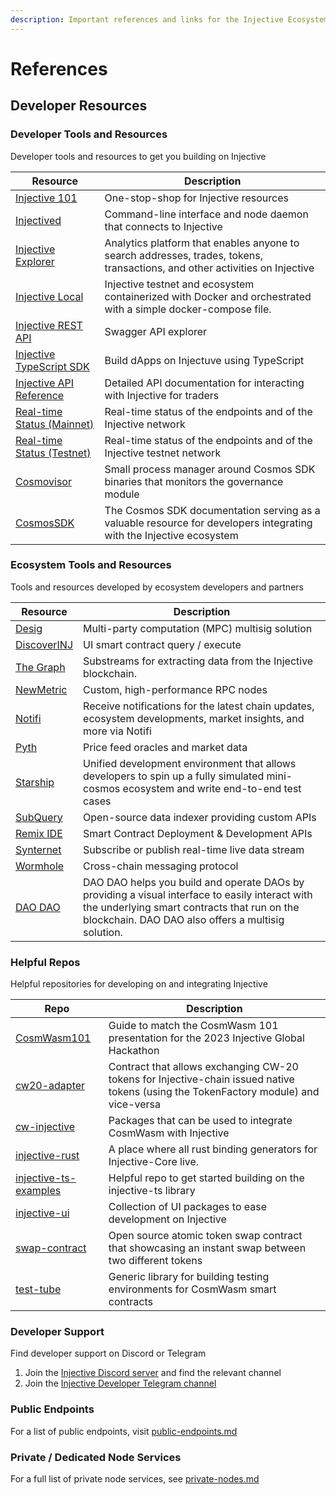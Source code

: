 ```yaml
---
description: Important references and links for the Injective Ecosystem
---
```


# References

## Developer Resources

### Developer Tools and Resources

Developer tools and resources to get you building on Injective

| **Resource**                                                                                  | **Description**                                                                                                             |
| --------------------------------------------------------------------------------------------- | --------------------------------------------------------------------------------------------------------------------------- |
| [Injective 101](https://injective.notion.site/Injective-101-589dedc4c9c04531aae503dbb235d443) | One-stop-shop for Injective resources                                                                                       |
| [Injectived](toolkits/injectived/)                                                            | Command-line interface and node daemon that connects to Injective                                                           |
| [Injective Explorer](https://explorer.injective.network/)                                     | Analytics platform that enables anyone to search addresses, trades, tokens, transactions, and other activities on Injective |
| [Injective Local](https://github.com/InjectiveLabs/injective-local)                           | Injective testnet and ecosystem containerized with Docker and orchestrated with a simple docker-compose file.               |
| [Injective REST API](https://lcd.injective.network/swagger/)                                  | Swagger API explorer                                                                                                        |
| [Injective TypeScript SDK](https://docs.ts.injective.network)                                 | Build dApps on Injectuve using TypeScript                                                                                   |
| [Injective API Reference](https://api.injective.exchange)                                     | Detailed API documentation for interacting with Injective for traders                                                       |
| [Real-time Status (Mainnet)](https://status.injective.network/)                               | Real-time status of the endpoints and of the Injective network                                                              |
| [Real-time Status (Testnet)](https://testnet.status.injective.network)                        | Real-time status of the endpoints and of the Injective testnet network                                                      |
| [Cosmovisor](nodes/validators/cosmosvisor.md)                                                 | Small process manager around Cosmos SDK binaries that monitors the governance module                                        |
| [CosmosSDK](https://docs.cosmos.network/v0.52/build)                                          | The Cosmos SDK documentation serving as a valuable resource for developers integrating with the Injective ecosystem         |

### Ecosystem Tools and Resources

Tools and resources developed by ecosystem developers and partners

| **Resource**                                                                                       | **Description**                                                                                                                                                                                      |
| -------------------------------------------------------------------------------------------------- | -----------------------------------------------------------------------------------------------------------------------------------------------------------------------------------------------------|
| [Desig](https://desig.io/)                                                                         | Multi-party computation (MPC) multisig solution                                                                                                                                                      |
| [DiscoverINJ](https://alpha.discoverinj.com/console)                                               | UI smart contract query / execute                                                                                                                                                                    |
| [The Graph](https://substreams.streamingfast.io/intro-injective)                                   | Substreams for extracting data from the Injective blockchain.                                                                                                                                        |
| [NewMetric](https://app.newmetric.xyz/)                                                            | Custom, high-performance RPC nodes                                                                                                                                                                   |
| [Notifi](https://injective.com/notifications/)                                                     | Receive notifications for the latest chain updates, ecosystem developments, market insights, and more via Notifi                                                                                     |
| [Pyth](https://docs.pyth.network/home)                                                             | Price feed oracles and market data                                                                                                                                                                   |
| [Starship](https://docs.cosmology.zone/starship)                                                   | Unified development environment that allows developers to spin up a fully simulated mini-cosmos ecosystem and write end-to-end test cases                                                            |
| [SubQuery](https://github.com/subquery/cosmos-subql-starter/tree/main/Injective/injective-starter) | Open-source data indexer providing custom APIs                                                                                                                                                       |
| [Remix IDE](https://docs.welldonestudio.io/code/deploy-and-run/injective) | Smart Contract Deployment & Development APIs                                                                                                                                                                                  |
| [Synternet](https://docs.synternet.com/build/data-layer/developer-portal/subscribe-to-streams)     | Subscribe or publish real-time live data stream                                                                                                                                                      |
| [Wormhole](https://docs.wormhole.com/wormhole)                                                     | Cross-chain messaging protocol                                                                                                                                                                       |
| [DAO DAO](https://daodao.zone/dao/injective)                                                       | DAO DAO helps you build and operate DAOs by providing a visual interface to easily interact with the underlying smart contracts that run on the blockchain. DAO DAO also offers a multisig solution. |

### Helpful Repos

Helpful repositories for developing on and integrating Injective

| **Repo**                                                                                         | **Description**                                                                                                                      |
| ------------------------------------------------------------------------------------------------ | ------------------------------------------------------------------------------------------------------------------------------------ |
| [CosmWasm101](https://github.com/InjectiveLabs/CosmWasm101)                                      | Guide to match the CosmWasm 101 presentation for the 2023 Injective Global Hackathon                                                 |
| [cw20-adapter](https://github.com/InjectiveLabs/cw20-adapter/tree/master/contracts/cw20-adapter) | Contract that allows exchanging CW-20 tokens for Injective-chain issued native tokens (using the TokenFactory module) and vice-versa |
| [cw-injective](https://github.com/InjectiveLabs/cw-injective)                                    | Packages that can be used to integrate CosmWasm with Injective                                                                       |
| [injective-rust](https://github.com/InjectiveLabs/injective-rust)                                | A place where all rust binding generators for Injective-Core live.                                                                   |
| [injective-ts-examples](https://github.com/InjectiveLabs/injective-ts-examples)                  | Helpful repo to get started building on the injective-ts library                                                                     |
| [injective-ui](https://github.com/InjectiveLabs/injective-ui)                                    | Collection of UI packages to ease development on Injective                                                                           |
| [swap-contract](https://github.com/InjectiveLabs/swap-contract)                                  | Open source atomic token swap contract that showcasing an instant swap between two different tokens                                  |
| [test-tube](https://github.com/injectiveLabs/test-tube)                                          | Generic library for building testing environments for CosmWasm smart contracts                                                       |

### Developer Support

Find developer support on Discord or Telegram

1. Join the [Injective Discord server](https://discord.gg/injective) and find the relevant channel
2. Join the [Injective Developer Telegram channel](https://t.me/+qorn-J06fzA0YTZl)

### Public Endpoints

For a list of public endpoints, visit [public-endpoints.md](nodes/public-endpoints.md "mention")

### Private / Dedicated Node Services

For a full list of private node services, see [private-nodes.md](nodes/private-nodes.md "mention")
